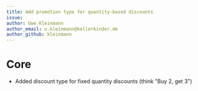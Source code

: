 ```yaml
---
title: Add promotion type for quantity-based discounts
issue: 
author: Uwe Kleinmann
author_email: u.kleinmann@kellerkinder.de 
author_github: kleinmann
---
```

# Core
* Added discount type for fixed quantity discounts (think "Buy 2, get 3")
